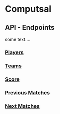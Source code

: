 # Computsal

## API - Endpoints

some text....

### [Players](api/components/player/PLAYER.md)

### [Teams](api/components/team/TEAM.md)

### [Score](api/components/score/SCORE.md)

### [Previous Matches](api/components/match/PREVMATCH.md)

### [Next Matches](api/components/match/NEXTMATCH.md)

        